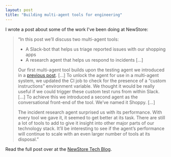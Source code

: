 ```yaml
---
layout: post
title: "Building multi-agent tools for engineering"
---
```


I wrote a post about some of the work I've been doing at NewStore:

> “In this post we’ll discuss two multi-agent tools:
> - A Slack-bot that helps us triage reported issues with our shopping apps
> - A research agent that helps us respond to incidents [...]
> 
> Our first multi-agent tool builds upon the testing agent we introduced in a [previous post](https://newstoretech.substack.com/p/testing-our-shopping-apps-with-ai). [...] 
> To unlock the agent for use in a multi-agent system, we updated the CI job to check for the presence of a “custom instructions” environment variable.
> We thought it would be really useful if we could trigger these custom test runs from within Slack. [...] To achieve this we introduced a second agent as the conversational front-end of the tool. We’ve named it Shoppy. [...]
>  
> The incident research agent surprised us with its performance. With every tool we gave it, it seemed to get better at its task. There are still a lot of tools to add to give it insight into other major parts of our technology stack. It’ll be interesting to see if the agent’s performance will continue to scale with an even larger number of tools at its disposal.”

Read the full post over at the [NewStore Tech Blog](https://newstoretech.substack.com/p/building-multi-agent-tools-for-engineering).